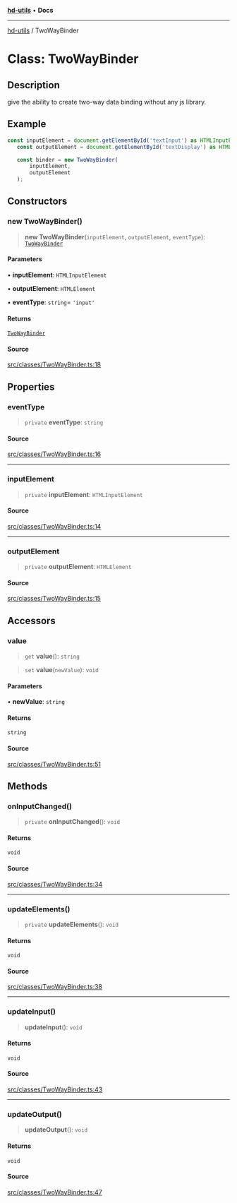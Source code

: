[**hd-utils**](../README.md) • **Docs**

***

[hd-utils](../globals.md) / TwoWayBinder

# Class: TwoWayBinder

## Description

give the ability to create two-way data binding without any js library.

## Example

```ts
const inputElement = document.getElementById('textInput') as HTMLInputElement;
   const outputElement = document.getElementById('textDisplay') as HTMLElement;

   const binder = new TwoWayBinder(
       inputElement,
       outputElement
   );
```

## Constructors

### new TwoWayBinder()

> **new TwoWayBinder**(`inputElement`, `outputElement`, `eventType`): [`TwoWayBinder`](TwoWayBinder.md)

#### Parameters

• **inputElement**: `HTMLInputElement`

• **outputElement**: `HTMLElement`

• **eventType**: `string`= `'input'`

#### Returns

[`TwoWayBinder`](TwoWayBinder.md)

#### Source

[src/classes/TwoWayBinder.ts:18](https://github.com/AhmadHddad/h-utils/blob/5c76ff5de068cee019fc632d9da2e395721bb48f/src/classes/TwoWayBinder.ts#L18)

## Properties

### eventType

> `private` **eventType**: `string`

#### Source

[src/classes/TwoWayBinder.ts:16](https://github.com/AhmadHddad/h-utils/blob/5c76ff5de068cee019fc632d9da2e395721bb48f/src/classes/TwoWayBinder.ts#L16)

***

### inputElement

> `private` **inputElement**: `HTMLInputElement`

#### Source

[src/classes/TwoWayBinder.ts:14](https://github.com/AhmadHddad/h-utils/blob/5c76ff5de068cee019fc632d9da2e395721bb48f/src/classes/TwoWayBinder.ts#L14)

***

### outputElement

> `private` **outputElement**: `HTMLElement`

#### Source

[src/classes/TwoWayBinder.ts:15](https://github.com/AhmadHddad/h-utils/blob/5c76ff5de068cee019fc632d9da2e395721bb48f/src/classes/TwoWayBinder.ts#L15)

## Accessors

### value

> `get` **value**(): `string`

> `set` **value**(`newValue`): `void`

#### Parameters

• **newValue**: `string`

#### Returns

`string`

#### Source

[src/classes/TwoWayBinder.ts:51](https://github.com/AhmadHddad/h-utils/blob/5c76ff5de068cee019fc632d9da2e395721bb48f/src/classes/TwoWayBinder.ts#L51)

## Methods

### onInputChanged()

> `private` **onInputChanged**(): `void`

#### Returns

`void`

#### Source

[src/classes/TwoWayBinder.ts:34](https://github.com/AhmadHddad/h-utils/blob/5c76ff5de068cee019fc632d9da2e395721bb48f/src/classes/TwoWayBinder.ts#L34)

***

### updateElements()

> `private` **updateElements**(): `void`

#### Returns

`void`

#### Source

[src/classes/TwoWayBinder.ts:38](https://github.com/AhmadHddad/h-utils/blob/5c76ff5de068cee019fc632d9da2e395721bb48f/src/classes/TwoWayBinder.ts#L38)

***

### updateInput()

> **updateInput**(): `void`

#### Returns

`void`

#### Source

[src/classes/TwoWayBinder.ts:43](https://github.com/AhmadHddad/h-utils/blob/5c76ff5de068cee019fc632d9da2e395721bb48f/src/classes/TwoWayBinder.ts#L43)

***

### updateOutput()

> **updateOutput**(): `void`

#### Returns

`void`

#### Source

[src/classes/TwoWayBinder.ts:47](https://github.com/AhmadHddad/h-utils/blob/5c76ff5de068cee019fc632d9da2e395721bb48f/src/classes/TwoWayBinder.ts#L47)
